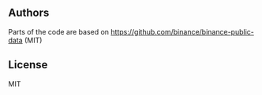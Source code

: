 ## Authors

Parts of the code are based on https://github.com/binance/binance-public-data (MIT)

## License

MIT
